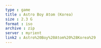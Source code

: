 ```yaml
---
type : game
title : Astro Boy Atom (Korea)
size : 2.3 G
format : iso
archive : zip
server : myrient
link2 : Astro%20Boy%20Atom%20%28Korea%29
---
```

